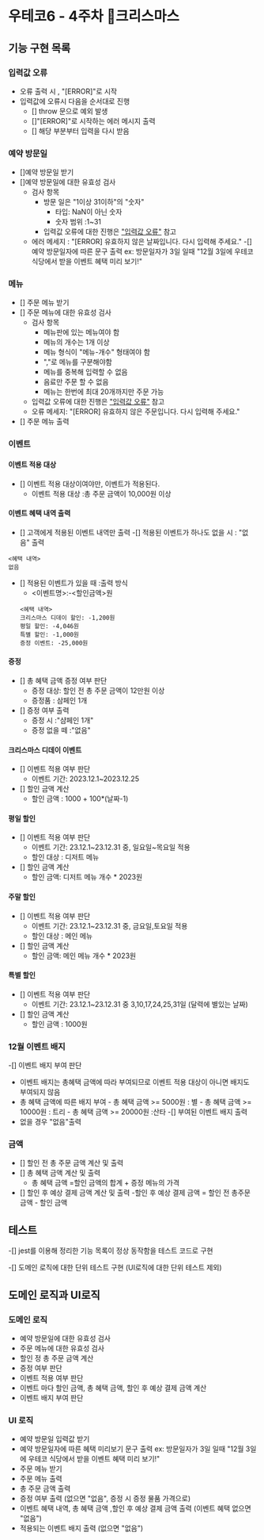 # 우테코6 - 4주차 🎄크리스마스

## 기능 구현 목록

### 입력값 오류

- 오류 출력 시 , "[ERROR]"로 시작
- <span id="error">입력값에 오류</span>시 다음을 순서대로 진행
  - [] throw 문으로 예외 발생
  - []"[ERROR]"로 시작하는 에러 메시지 출력
  - [] 해당 부분부터 입력을 다시 받음

### 예약 방문일

- []예약 방문일 받기
- []예약 방문일에 대한 유효성 검사
  - 검사 항목
    - 방문 일은 "1이상 31이하"의 "숫자"
      - 타입: NaN이 아닌 숫자
      - 숫자 범위 :1~31
    - 입력값 오류에 대한 진행은 <a href="#error">"입력값 오류"</a> 참고
  - 에러 메세지 : "[ERROR] 유효하지 않은 날짜입니다. 다시 입력해 주세요."
    -[] 예약 방문일자에 따른 문구 출력
    ex: 방문일자가 3일 일때
    "12월 3일에 우테코 식당에서 받을 이벤트 혜택 미리 보기!"

### 메뉴

- [] 주문 메뉴 받기
- [] 주문 메뉴에 대한 유효성 검사
  - 검사 항목
    - 메뉴판에 있는 메뉴여야 함
    - 메뉴의 개수는 1개 이상
    - 메뉴 형식이 "메뉴-개수" 형태여야 함
    - ","로 메뉴를 구분해야함
    - 메뉴를 중복해 입력할 수 없음
    - 음료만 주문 할 수 없음
    - 메뉴는 한번에 최대 20개까지만 주문 가능
  - 입력값 오류에 대한 진행은 <a href="#error">"입력값 오류"</a> 참고
  - 오류 메세지: "[ERROR] 유효하지 않은 주문입니다. 다시 입력해 주세요."
- [] 주문 메뉴 출력

### 이벤트

#### 이벤트 적용 대상

- [] 이벤트 적용 대상이여야만, 이벤트가 적용된다.
  - 이벤트 적용 대상 :총 주문 금액이 10,000원 이상

#### 이벤트 혜택 내역 출력

- [] 고객에게 적용된 이벤트 내역만 출력
  -[] 적용된 이벤트가 하나도 없을 시 : "없음" 출력

```
<혜택 내역>
없음
```

- [] 적용된 이벤트가 있을 때 :출력 방식
  - <이벤트명>:-<할인금액>원
  ```
  <혜택 내역>
  크리스마스 디데이 할인: -1,200원
  평일 할인: -4,046원
  특별 할인: -1,000원
  증정 이벤트: -25,000원
  ```

#### 증정

- [] 총 혜택 금액 증정 여부 판단
  - 증정 대상: 할인 전 총 주문 금액이 12만원 이상
  - 증정품 : 삼페인 1개
- [] 증정 여부 출력
  - 증정 시 :"샴페인 1개"
  - 증정 없을 떼 :"없음"

#### 크리스마스 디데이 이벤트

- [] 이벤트 적용 여부 판단
  - 이벤트 기간: 2023.12.1~2023.12.25
- [] 할인 금액 계산
  - 할인 금액 : 1000 + 100\*(날짜-1)

#### 평일 할인

- [] 이벤트 적용 여부 판단
  - 이벤트 기간: 23.12.1~23.12.31 중, 일요일~목요일 적용
  - 할인 대상 : 디저트 메뉴
- [] 할인 금액 계산
  - 할인 금액: 디저트 메뉴 개수 \* 2023원

#### 주말 할인

- [] 이벤트 적용 여부 판단
  - 이벤트 기간: 23.12.1~23.12.31 중, 금요일,토요일 적용
  - 할인 대상 : 메인 메뉴
- [] 할인 금액 계산
  - 할인 금액: 메인 메뉴 개수 \* 2023원

#### 특별 할인

- [] 이벤트 적용 여부 판단
  - 이벤트 기간: 23.12.1~23.12.31 중 3,10,17,24,25,31일 (달력에 별있는 날짜)
- [] 할인 금액 계산
  - 할인 금액 : 1000원

### 12월 이벤트 배지

-[] 이벤트 배지 부여 판단

- 이벤트 배지는 총혜택 금액에 따라 부여되므로 이벤트 적용 대상이 아니면 배지도 부여되지 않음
- 총 혜택 금액에 따른 배지 부여 - 총 혜택 금액 >= 5000원 : 별 - 총 혜택 금액 >= 10000원 : 트리 - 총 혜택 금액 >= 20000원 :산타
  -[] 부여된 이벤트 배지 출력
- 없을 경우 "없음"출력

### 금액

- [] 할인 전 총 주문 금액 계산 및 출력
- [] 총 혜택 금액 계산 및 출력
  - 총 혜택 금액 =할인 금액의 합계 + 증정 메뉴의 가격
- [] 할인 후 예상 결제 금액 계산 및 출력 -할인 후 예상 결제 금액 = 할인 전 총주문 금액 - 할인 금액

## 테스트

-[] jest를 이용해 정리한 기능 목록이 정상 동작함을 테스트 코드로 구현

-[] 도메인 로직에 대한 단위 테스트 구현 (UI로직에 대한 단위 테스트 제외)

## 도메인 로직과 UI로직

### 도메인 로직

- 예약 방문일에 대한 유효성 검사
- 주문 메뉴에 대한 유효성 검사
- 할인 정 총 주문 금액 계산
- 증정 여부 판단
- 이벤트 적용 여부 판단
- 이벤트 마다 할인 금액, 총 혜택 금액, 할인 후 예상 결제 금액 계산
- 이벤트 배지 부여 판단

### UI 로직

- 예약 방문일 입력값 받기
- 예약 방문일자에 따른 혜택 미리보기 문구 출력
  ex: 방문일자가 3일 일때
  "12월 3일에 우테코 식당에서 받을 이벤트 혜택 미리 보기!"
- 주문 메뉴 받기
- 주문 메뉴 출력
- 총 주문 금액 출력
- 증정 여부 출력 (없으면 "없음", 증정 시 증정 물품 가격으로)
- 이벤트 혜택 내역, 총 혜택 금액 ,할인 후 예상 결제 금액 출력 (이벤트 혜택 없으면 "없음")
- 적용되는 이벤트 배지 출력 (없으면 "없음")
